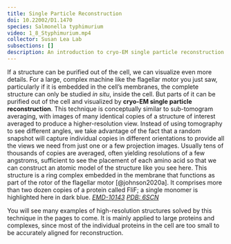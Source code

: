 ```yaml
---
title: Single Particle Reconstruction
doi: 10.22002/D1.1470
species: Salmonella typhimurium
video: 1_8_Styphimurium.mp4
collector: Susan Lea Lab
subsections: []
description: An introduction to cryo-EM single particle reconstruction and how it can reveal structures like the MS-ring of the Salmonella typhimurium flagellar motor
---
```


If a structure can be purified out of the cell, we can visualize even more details. For a large, complex machine like the flagellar motor you just saw, particularly if it is embedded in the cell’s membranes, the complete structure can only be studied *in situ*, inside the cell. But parts of it can be purified out of the cell and visualized by **cryo-EM single particle reconstruction**. This technique is conceptually similar to sub-tomogram averaging, with images of many identical copies of a structure of interest  averaged to produce a higher-resolution view. Instead of using tomography to see different angles, we take advantage of the fact that a random snapshot will capture individual copies in different orientations to provide all the views we need from just one or a few projection images. Usually tens of thousands of copies are averaged, often yielding resolutions of a few angstroms, sufficient to see the placement of each amino acid so that we can construct an atomic model of the structure like you see here. This structure is a ring complex embedded in the membrane that functions as part of the rotor of the flagellar motor [@johnson2020a]. It comprises more than two dozen copies of a protein called FliF; a single monomer is highlighted here in dark blue. [*EMD-10143*](https://www.ebi.ac.uk/emdb/entry/10143) [*PDB: 6SCN*](http://rcsb.org/structure/6SCN)

You will see many examples of high-resolution structures solved by this technique in the pages to come. It is mainly applied to large proteins and complexes, since most of the individual proteins in the cell are too small to be accurately aligned for reconstruction.



